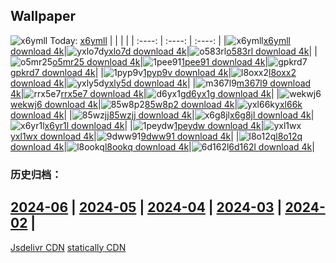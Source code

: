 ## Wallpaper
![x6ymll](https://w.wallhaven.cc/full/x6/wallhaven-x6ymll.jpg) Today: [x6ymll](https://th.wallhaven.cc/small/x6/x6ymll.jpg)
|      |      |      |
| :----: | :----: | :----: |
|![x6ymll](https://th.wallhaven.cc/small/x6/x6ymll.jpg)[x6ymll download 4k](https://wallhaven.cc/w/x6ymll)|![yxlo7d](https://th.wallhaven.cc/small/yx/yxlo7d.jpg)[yxlo7d download 4k](https://wallhaven.cc/w/yxlo7d)|![o583rl](https://th.wallhaven.cc/small/o5/o583rl.jpg)[o583rl download 4k](https://wallhaven.cc/w/o583rl)|
|![o5mr25](https://th.wallhaven.cc/small/o5/o5mr25.jpg)[o5mr25 download 4k](https://wallhaven.cc/w/o5mr25)|![1pee91](https://th.wallhaven.cc/small/1p/1pee91.jpg)[1pee91 download 4k](https://wallhaven.cc/w/1pee91)|![gpkrd7](https://th.wallhaven.cc/small/gp/gpkrd7.jpg)[gpkrd7 download 4k](https://wallhaven.cc/w/gpkrd7)|
|![1pyp9v](https://th.wallhaven.cc/small/1p/1pyp9v.jpg)[1pyp9v download 4k](https://wallhaven.cc/w/1pyp9v)|![l8oxx2](https://th.wallhaven.cc/small/l8/l8oxx2.jpg)[l8oxx2 download 4k](https://wallhaven.cc/w/l8oxx2)|![yxly5d](https://th.wallhaven.cc/small/yx/yxly5d.jpg)[yxly5d download 4k](https://wallhaven.cc/w/yxly5d)|
|![m367l9](https://th.wallhaven.cc/small/m3/m367l9.jpg)[m367l9 download 4k](https://wallhaven.cc/w/m367l9)|![rrx5e7](https://th.wallhaven.cc/small/rr/rrx5e7.jpg)[rrx5e7 download 4k](https://wallhaven.cc/w/rrx5e7)|![d6yx1g](https://th.wallhaven.cc/small/d6/d6yx1g.jpg)[d6yx1g download 4k](https://wallhaven.cc/w/d6yx1g)|
|![wekwj6](https://th.wallhaven.cc/small/we/wekwj6.jpg)[wekwj6 download 4k](https://wallhaven.cc/w/wekwj6)|![85w8p2](https://th.wallhaven.cc/small/85/85w8p2.jpg)[85w8p2 download 4k](https://wallhaven.cc/w/85w8p2)|![yxl66k](https://th.wallhaven.cc/small/yx/yxl66k.jpg)[yxl66k download 4k](https://wallhaven.cc/w/yxl66k)|
|![85wzjj](https://th.wallhaven.cc/small/85/85wzjj.jpg)[85wzjj download 4k](https://wallhaven.cc/w/85wzjj)|![x6g8jl](https://th.wallhaven.cc/small/x6/x6g8jl.jpg)[x6g8jl download 4k](https://wallhaven.cc/w/x6g8jl)|![x6yr1l](https://th.wallhaven.cc/small/x6/x6yr1l.jpg)[x6yr1l download 4k](https://wallhaven.cc/w/x6yr1l)|
|![1peydw](https://th.wallhaven.cc/small/1p/1peydw.jpg)[1peydw download 4k](https://wallhaven.cc/w/1peydw)|![yxl1wx](https://th.wallhaven.cc/small/yx/yxl1wx.jpg)[yxl1wx download 4k](https://wallhaven.cc/w/yxl1wx)|![9dww91](https://th.wallhaven.cc/small/9d/9dww91.jpg)[9dww91 download 4k](https://wallhaven.cc/w/9dww91)|
|![l8o12q](https://th.wallhaven.cc/small/l8/l8o12q.jpg)[l8o12q download 4k](https://wallhaven.cc/w/l8o12q)|![l8ookq](https://th.wallhaven.cc/small/l8/l8ookq.jpg)[l8ookq download 4k](https://wallhaven.cc/w/l8ookq)|![6d162l](https://th.wallhaven.cc/small/6d/6d162l.jpg)[6d162l download 4k](https://wallhaven.cc/w/6d162l)|

### 历史归档：
[2024-06](https://github.com/april-projects/april-wallpaper/tree/main/picture/2024-06/) | [2024-05](https://github.com/april-projects/april-wallpaper/tree/main/picture/2024-05/) | [2024-04](https://github.com/april-projects/april-wallpaper/tree/main/picture/2024-04/) | [2024-03](https://github.com/april-projects/april-wallpaper/tree/main/picture/2024-03/) | [2024-02](https://github.com/april-projects/april-wallpaper/tree/main/picture/2024-02/) | 
---
[Jsdelivr CDN](https://cdn.jsdelivr.net/gh/april-projects/april-wallpaper/api.json)
[statically CDN](https://cdn.statically.io/gh/april-projects/april-wallpaper/main/api.json)